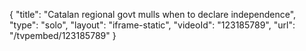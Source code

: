 {
    "title": "Catalan regional govt mulls when to declare independence",
    "type": "solo",
    "layout": "iframe-static",
    "videoId": "123185789",
    "url": "\/tvpembed\/123185789"
}